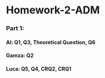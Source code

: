 # Homework-2-ADM

### Part 1:

#### Al: Q1, Q3, Theoretical Question, Q6
#### Gamza: Q2
#### Luca: Q5, Q4, CRQ2, CRQ1
